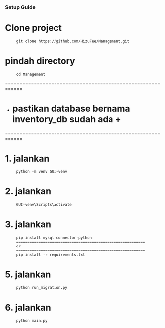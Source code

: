 ### Setup Guide
# Clone project
         git clone https://github.com/HizuFee/Management.git

# pindah directory
         cd Management

============================================================
+  # **pastikan database bernama inventory_db sudah ada**  +
============================================================

# 1. jalankan

         python -m venv GUI-venv

# 2. jalankan

         GUI-venv\Scripts\activate

# 3. jalankan

         pip install mysql-connector-python
         ==========================================================
         or
         ==========================================================
         pip install -r requirements.txt

# 5. jalankan

         python run_migration.py
         
# 6. jalankan

         python main.py
